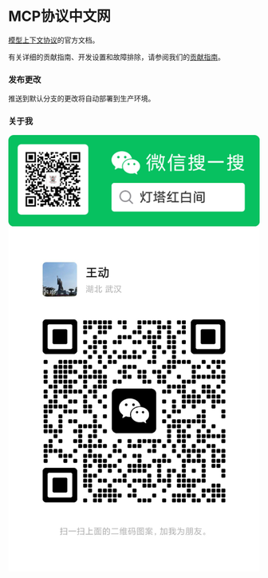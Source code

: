 # MCP协议中文网

[模型上下文协议](https://modelcontextprotocol.io)的官方文档。

有关详细的贡献指南、开发设置和故障排除，请参阅我们的[贡献指南](CONTRIBUTING.md)。

### 发布更改

推送到默认分支的更改将自动部署到生产环境。

### 关于我

<img src="/ext/ad/灯塔红白间.jpg" />

<img src="/ext/ad/myact.jpg" />

